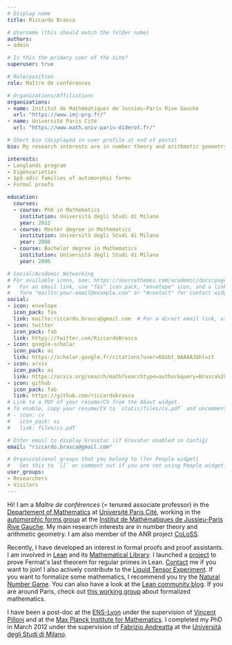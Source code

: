 ```yaml
---
# Display name
title: Riccardo Brasca

# Username (this should match the folder name)
authors:
- admin

# Is this the primary user of the site?
superuser: true

# Role/position
role: Maître de conférences

# Organizations/Affiliations
organizations:
- name: Institut de Mathématiques de Jussieu-Paris Rive Gauche
  url: "https://www.imj-prg.fr/"
- name: Université Paris Cité
  url: "https://www.math.univ-paris-diderot.fr/"

# Short bio (displayed in user profile at end of posts)
bio: My research interests are in number theory and arithmetic geometry. In particular I am interested in the $p$-adic aspects of the Langlands program and in the theory of $p$-adic variations of automorphic forms. I am also interested in formal proofs, especially Lean.

interests:
- Langlands program
- Eigenvarieties
- $p$-adic families of automorphic forms
- Formal proofs

education:
  courses:
  - course: PhD in Mathematics
    institution: Università degli Studi di Milano
    year: 2012
  - course: Master degree in Mathematics
    institution: Università degli Studi di Milano
    year: 2008
  - course: Bachelor degree in Mathematics
    institution: Università degli Studi di Milano
    year: 2006

# Social/Academic Networking
# For available icons, see: https://sourcethemes.com/academic/docs/page-builder/#icons
#   For an email link, use "fas" icon pack, "envelope" icon, and a link in the
#   form "mailto:your-email@example.com" or "#contact" for contact widget.
social:
- icon: envelope
  icon_pack: fas
  link: mailto:riccardo.brasca@gmail.com  # For a direct email link, use "mailto:test@example.org".
- icon: twitter
  icon_pack: fab
  link: https://twitter.com/RiccardoBrasca
- icon: google-scholar
  icon_pack: ai
  link: https://scholar.google.fr/citations?user=6Ozbt_0AAAAJ&hl=it
- icon: arxiv
  icon_pack: ai
  link: https://arxiv.org/search/math?searchtype=author&query=Brasca%2C+R
- icon: github
  icon_pack: fab
  link: https://github.com/riccardobrasca
# Link to a PDF of your resume/CV from the About widget.
# To enable, copy your resume/CV to `static/files/cv.pdf` and uncomment the lines below.
# - icon: cv
#   icon_pack: ai
#   link: files/cv.pdf

# Enter email to display Gravatar (if Gravatar enabled in Config)
email: "riccardo.brasca@gmail.com"

# Organizational groups that you belong to (for People widget)
#   Set this to `[]` or comment out if you are not using People widget.
user_groups:
- Researchers
- Visitors
---
```


Hi! I am a _Maître de conférences_ (= tenured associate professor) in the [Departement of Mathematics](https://www.math.univ-paris-diderot.fr/) at [Université Paris Cité](https://u-paris.fr/), working in the [automorphic forms group](http://www.imj-prg.fr/fa/) at the [Institut de Mathématiques de Jussieu-Paris Rive Gauche](http://www.imj-prg.fr/). My main research interests are in number theory and arithmetic geometry. I am also member of the ANR project [CoLoSS](https://anr.fr/Projet-ANR-19-CE40-0015).

Recently,  I have developed an interest in formal proofs and proof assistants. I am involved in [Lean](https://leanprover.github.io/) and its [Mathematical Library](https://leanprover-community.github.io/). I launched a [project](https://github.com/leanprover-community/flt-regular) to prove Fermat's last theorem for regular primes in Lean. [Contact](#contact) me if you want to join! I also actively contribute to the [Liquid Tensor Experiment](https://github.com/leanprover-community/lean-liquid/). If you want to formalize some mathematics, I recommend you try the [Natural Number Game](https://wwwf.imperial.ac.uk/~buzzard/xena/natural_number_game/). You can also have a look at the [Lean community blog](https://leanprover-community.github.io/blog/). If you are around Paris, check out [this working group](https://www.imo.universite-paris-saclay.fr/~patrick.massot/gdtFormal.html) about formalized mathematics.

I have been a post-doc at the [ENS-Lyon](http://www.umpa.ens-lyon.fr/) under the supervision of [Vincent Pilloni](http://perso.ens-lyon.fr/vincent.pilloni/) and at the [Max Planck Institute for Mathematics](https://www.mpim-bonn.mpg.de/). I completed my PhD in March 2012 under the supervision of [Fabrizio Andreatta](http://users.mat.unimi.it/users/andreat/) at the [Università degli Studi di Milano](http://www.matematica.unimi.it/ecm/home).
